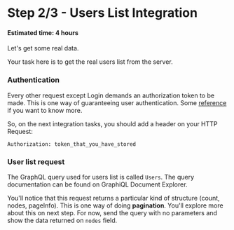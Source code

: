 # Step 2/3 - Users List Integration
#### Estimated time: 4 hours

Let's get some real data. 

Your task here is to get the real users list from the server.

### Authentication

Every other request except Login demands an authorization token to be made. This is one way of guaranteeing user authentication. Some [reference](https://stackoverflow.com/a/1592572/6789109) if you want to know more.

So, on the next integration tasks, you should add a header on your HTTP Request:

```
Authorization: token_that_you_have_stored
```

### User list request

The GraphQL query used for users list is called `Users`. The query documentation can be found on GraphiQL Document Explorer.

You'll notice that this request returns a particular kind of structure (count, nodes, pageInfo). This is one way of doing **pagination**. You'll explore more about this on next step. For now, send the query with no parameters and show the data returned on `nodes` field.
